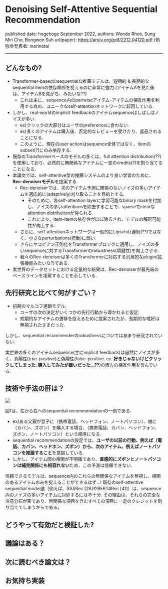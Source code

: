 # Denoising Self-Attentive Sequential Recommendation

published date: hogehoge September 2022,
authors: Wondo Rhee, Sung Min Cho, Bongwon Suh
url(paper): https://arxiv.org/pdf/2212.04120.pdf
(勉強会発表者: morinota)

---

## どんなもの?

- Transformer-basedのsequentialな推薦モデルは、短期的 & 長期的なsequential itemの依存関係を捉えるのに非常に強力.(アイテムAを見た後は、アイテムBを見がち、みたいな??)
  - これは主に、sequence内のpairwiseアイテム-アイテムの相互作用を利用する為の、ユニークなself-attentionネットワークに起因している.
- しかし、real-worldのimplicit feedbackのアイテムsequenceはしばしばノイズが多い.
  - ex)クリックの大部分はユーザのpreferenceに合わない.
  - ex)多くのアイテムは購入後、否定的なレビューを受けたり、返品されることになる.
  - このように、現在のuser actionはsequence全体ではなく、itemのsubset(?)にのみ依存する.
- 既存のTransformerベースのモデルの多くは、full attention distribution(??)を使用しており、必然的に無関係なアイテムに一定のcredits(?)を割り当てることになる.
- 本論文では、self-attentive型の推薦システムのより良い学習のために、**Rec-denoiserモデル**を提案する.
  - Rec-denoiserでは、次のアイテム予測に関係のないノイズの多いアイテムを適応的に(adaptively)刈り取ることを目的とする.
    - そのために、各self-attention layerに学習可能なbinary maskを付加し、ノイズの多いattentionsを除去することで、sparseでclearなattention distributionが得られる.
    - これにより、item-itemの依存性がほぼ除去され、モデルの解釈可能性が向上する.
  - さらに、self-attentionネットワークは一般的にLipschitz連続(??)ではなく、小さなperturbations(摂動)に弱い.
  - さらにヤコビアン正則化をTransformerブロックに適用し、ノイズの多いsequenceに対するTransformerのrobustness(頑健性)を向上させる.
  - 我々のRec-denoiserは多くのTransformerに対応する汎用的なplugin(拡張機能みたいな?)である.
- 実世界のデータセットにおける定量的な結果は、Rec-denoiserが最先端のベースラインを凌駕することを示している.

## 先行研究と比べて何がすごい？

- 初期のマルコフ連鎖モデル:
  - ユーザの次の決定がいくつかの先行行動から導かれると仮定.
  - 短期的なアイテムの遷移を捉えるために提案されたが、長期的な嗜好は無視されたままだった.

しかし、sequential recommenderのrobustnessについてはあまり研究されていない.

実世界の多くのアイテムsequence(主にimplicit feedback)は自然にノイズが多く、真陽性(true-positive)と偽陽性(false-positive. ex. **好きじゃないけどクリックしてしまった. 購入してみたが嫌いだった...??**)の両方の相互作用を含んでいる.

## 技術や手法の肝は？

![](https://camo.qiitausercontent.com/e45f54ea48f0c70fc48dac65a3e2a883cf9d385c/68747470733a2f2f71696974612d696d6167652d73746f72652e73332e61702d6e6f727468656173742d312e616d617a6f6e6177732e636f6d2f302f313639373237392f38303632363439632d623162302d336163382d383335622d6236383765363465366239372e706e67)

図1は、左から右へのsequential recommendationの一例である.

- ex)ある父親が息子に（携帯電話、ヘッドフォン、ノートパソコン）、娘に（カバン、ズボン）を購入する場合、（携帯電話、カバン、ヘッドフォン、ズボン、ノートパソコン）という順序になる.
- sequential recommendationの設定では、**ユーザの以前の行動、例えば（電話、カバン、ヘッドホン、ズボン）から、次のアイテム、例えばノートパソコンを推論すること**を意図している.
- しかし、アイテム間の相関が不明確であり、**直感的にズボンとノートパソコンは補完関係にも相容れない**ため、この予測は信頼できない.

信頼できるモデルは、sequence内のこれらの無関係なアイテムを無視し、相関のあるアイテムのみを捉えることができるはず...!
既存のself-attentive sequential model達（例えば、SASRec [26]やBERT4Rec [41]）は、sequence内のノイズの多いアイテムに対処するには不十分.
その理由は、それらの完全な注意分布が密であり、無関係な項目を含むすべての項目に一定のクレジットを割り当ててしまうからである。


## どうやって有効だと検証した?

## 議論はある？

## 次に読むべき論文は？

## お気持ち実装
